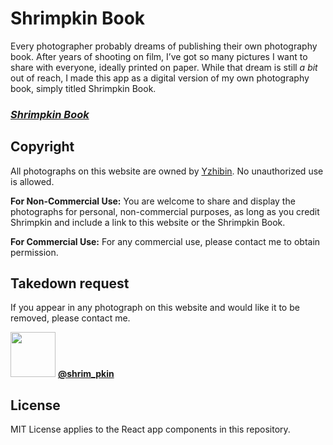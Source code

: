 # Shrimpkin Book

Every photographer probably dreams of publishing their own photography book. After years of shooting on film, I’ve got so many pictures I want to share with everyone, ideally printed on paper. While that dream is still _a bit_ out of reach, I made this app as a digital version of my own photography book, simply titled Shrimpkin Book.

### [_Shrimpkin Book_](https://yzhibin.github.io/shrimpkin-book/)

## Copyright

All photographs on this website are owned by [Yzhibin](https://github.com/Yzhibin). No unauthorized use is allowed.

**For Non-Commercial Use:** You are welcome to share and display the photographs for personal, non-commercial purposes, as long as you credit Shrimpkin and include a link to this website or the Shrimpkin Book.

**For Commercial Use:** For any commercial use, please contact me to obtain permission.

## Takedown request

If you appear in any photograph on this website and would like it to be removed, please contact me.

<img src="https://static.cdninstagram.com/rsrc.php/v3/yM/r/7xwrlYffOBb.png" width=72 /> [**@shrim_pkin**](https://www.instagram.com/shrim_pkin/)

## License

MIT License applies to the React app components in this repository.
